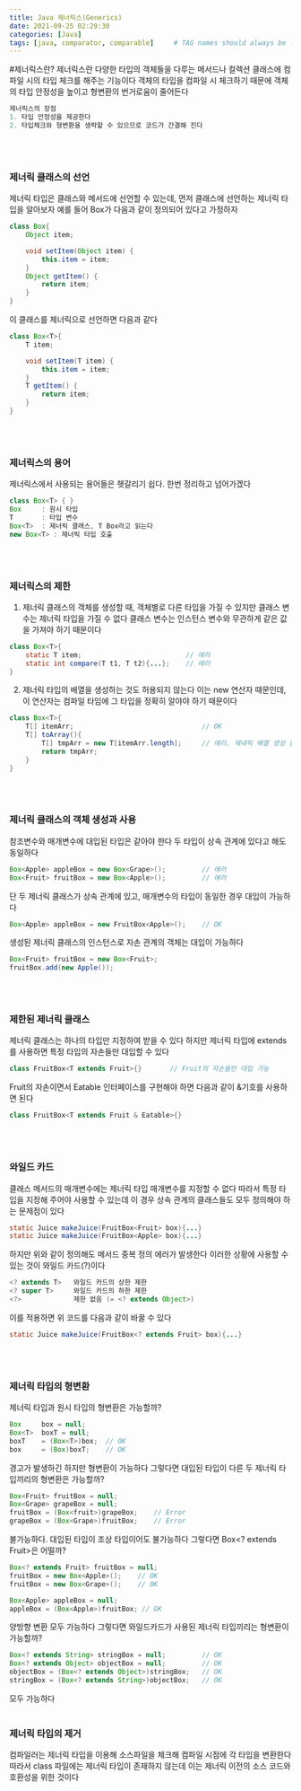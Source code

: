 ```yaml
---
title: Java 제너릭스(Generics)
date: 2021-09-25 02:29:30
categories: [Java]
tags: [java, comparator, comparable]     # TAG names should always be lowercase
---
```


#제너릭스란?
제너릭스란 다양한 타입의 객체들을 다루는 메서드나 컬렉션 클래스에 컴파일 시의 타입 체크를 해주는 기능이다
객체의 타입을 컴파일 시 체크하기 때문에 객체의 타입 안정성을 높이고 형변환의 번거로움이 줄어든다

```java
제너릭스의 장점
1. 타입 안정성을 제공한다
2. 타입체크와 형변환을 생략할 수 있으므로 코드가 간결해 진다
```
<br><br>
### 제너릭 클래스의 선언
제너릭 타입은 클래스와 메서드에 선언할 수 있는데, 먼저 클래스에 선언하는 제너릭 타입을 알아보자
예를 들어 Box가 다음과 같이 정의되어 있다고 가정하자
```java
class Box{
    Object item;

    void setItem(Object item) {
        this.item = item;
    }
    Object getItem() {
        return item;
    }
}
```
이 클래스를 제너릭으로 선언하면 다음과 같다
```java
class Box<T>{
    T item;

    void setItem(T item) {
        this.item = item;
    }
    T getItem() {
        return item;
    }
}
```
<br><br>

### 제너릭스의 용어
제너릭스에서 사용되는 용어들은 헷갈리기 쉽다. 한번 정리하고 넘어가겠다
```java
class Box<T> { }
Box     : 원시 타입
T       : 타입 변수
Box<T>  : 제너릭 클래스, T Box라고 읽는다
new Box<T> : 제너릭 타입 호출
```
<br><br>

### 제너릭스의 제한

1. 제너릭 클래스의 객체를 생성할 때, 객체별로 다른 타입을 가질 수 있지만 클래스 변수는 제너릭 타입을 가질 수 없다
클래스 변수는 인스턴스 변수와 무관하게 같은 값을 가져야 하기 때문이다
```java
class Box<T>{
    static T item;                          // 에러
    static int compare(T t1, T t2){...};    // 에러
}
```
2. 제너릭 타입의 배열을 생성하는 것도 허용되지 않는다
이는 new 연산자 때문인데, 이 연산자는 컴파일 타임에 그 타입을 정확히 알야야 하기 때문이다
```java
class Box<T>{
    T[] itemArr;                                // OK
    T[] toArray(){
        T[] tmpArr = new T[itemArr.length];     // 에러. 제네릭 배열 생성 불가
        return tmpArr;
    }
}
```
<br><br>

### 제너릭 클래스의 객체 생성과 사용
참조변수와 매개변수에 대입된 타입은 같아야 한다
두 타입이 상속 관계에 있다고 해도 동일하다
```java
Box<Apple> appleBox = new Box<Grape>();         // 에러
Box<Fruit> fruitBox = new Box<Apple>();         // 에러
```
단 두 제너릭 클래스가 상속 관계에 있고, 매개변수의 타입이 동일한 경우 대입이 가능하다
```java
Box<Apple> appleBox = new FruitBox<Apple>();    // OK
```
생성된 제너릭 클래스의 인스턴스로 자손 관계의 객체는 대입이 가능하다
```java
Box<Fruit> fruitBox = new Box<Fruit>;
fruitBox.add(new Apple());
```
<br><br>

### 제한된 제너릭 클래스
제너릭 클래스는 하나의 타입만 지정하여 받을 수 있다
하지만 제너릭 타입에 extends를 사용하면 특정 타입의 자손들만 대입할 수 있다
```java
class FruitBox<T extends Fruit>{}       // Fruit의 자손들만 대입 가능
```
Fruit의 자손이면서 Eatable 인터페이스를 구현해야 하면 다음과 같이 &기호를 사용하면 된다
```java
class FruitBox<T extends Fruit & Eatable>{}
```
<br><br>

### 와일드 카드
클래스 메서드의 매개변수에는 제너릭 타입 매개변수를 지정할 수 없다
따라서 특정 타입을 지정해 주어야 사용할 수 있는데 이 경우 상속 관계의 클래스들도 모두 정의해야 하는 문제점이 있다
```java
static Juice makeJuice(FruitBox<Fruit> box){...}
static Juice makeJuice(FruitBox<Apple> box){...}
```
하지만 위와 같이 정의해도 메서드 중복 정의 에러가 발생한다
이러한 상황에 사용할 수 있는 것이 와일드 카드(?)이다
```java
<? extends T>   와일드 카드의 상한 제한
<? super T>     와일드 카드의 하한 제한
<?>             제한 없음 (= <? extends Object>)
```
이를 적용하면 위 코드를 다음과 같이 바꿀 수 있다
```java
static Juice makeJuice(FruitBox<? extends Fruit> box){...}
```
<br><br>

### 제너릭 타입의 형변환
제너릭 타입과 원시 타입의 형변환은 가능할까?
```java
Box     box = null;
Box<T>  boxT = null;
boxT    = (Box<T>)box;  // OK
box     = (Box)boxT;    // OK
```
경고가 발생하긴 하지만 형변환이 가능하다
그렇다면 대입된 타입이 다른 두 제너릭 타입끼리의 형변환은 가능할까?
```java
Box<Fruit> fruitBox = null;
Box<Grape> grapeBox = null;
fruitBox = (Box<fruit>)grapeBox;    // Error
grapeBox = (Box<Grape>)fruitBox;    // Error
```
불가능하다. 대입된 타입이 조상 타입이어도 불가능하다
그렇다면 Box<? extends Fruit>은 어떨까?
```java
Box<? extends Fruit> fruitBox = null;
fruitBox = new Box<Apple>();    // OK
fruitBox = new Box<Grape>();    // OK

Box<Apple> appleBox = null;
appleBox = (Box<Apple>)fruitBox; // OK
```
양방향 변환 모두 가능하다
그렇다면 와일드카드가 사용된 제너릭 타입끼리는 형변환이 가능할까?
```java
Box<? extends String> stringBox = null;         // OK
Box<? extends Object> objectBox = null;         // OK
objectBox = (Box<? extends Object>)stringBox;   // OK
stringBox = (Box<? extends String>)objectBox;   // OK
```
모두 가능하다
<br><br>

### 제너릭 타입의 제거
컴파일러는 제너릭 타입을 이용해 소스파일을 체크해 컴파일 시점에 각 타입을 변환한다
따라서 class 파일에는 제너릭 타입이 존재하지 않는데 이는 제너릭 이전의 소스 코드와 호환성을 위한 것이다

